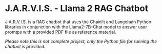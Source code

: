 # J.A.R.V.I.S. - Llama 2 RAG Chatbot

J.A.R.V.I.S. is a RAG chatbot that uses the Chainlit and Langchain Python libraries in conjunction with the Llama2-7B-Chat model to answer user promtps with a provided PDF file as reference material.

*Please note this is not complete project, only the Python file for running the chatbot is provided.*
